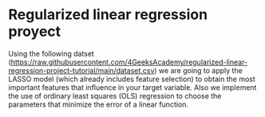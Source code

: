 # Regularized linear regression proyect

Using the following datset (https://raw.githubusercontent.com/4GeeksAcademy/regularized-linear-regression-project-tutorial/main/dataset.csv) we are going to apply the LASSO model (which already includes feature selection) to obtain the most important features that influence in your target variable. Also we implement the use of ordinary least squares (OLS) regression to choose the parameters that minimize the error of a linear function.